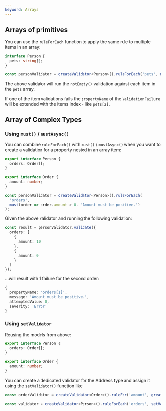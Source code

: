 ```yaml
---
keyword: Arrays
---
```


## Arrays of primitives

You can use the `ruleForEach` function to apply the same rule to multiple items in an array:

```typescript
interface Person {
  pets: string[];
}

const personValidator = createValidator<Person>().ruleForEach('pets', notEmpty());
```

The above validator will run the `notEmpty()` validation against each item in the `pets` array.

If one of the item validations fails the `propertyName` of the `ValidationFailure` will be extended with the items index - like `pets[2]`.

## Array of Complex Types

### Using `must()` / `mustAsync()`

You can combine `ruleForEach()` with `must()` / `mustAsync()` when you want to create a validation for a property nested in an array item:

```typescript
export interface Person {
  orders: Order[];
}

export interface Order {
  amount: number;
}
```

```typescript
const personValidator = createValidator<Person>().ruleForEach(
  'orders',
  must(order => order.amount > 0, 'Amount must be positive.')
);
```

Given the above validator and running the following validation:

```typescript
const result = personValidator.validate({
  orders: [
    {
      amount: 10
    },
    {
      amount: 0
    }
  ]
});
```

...will result with 1 failure for the second order:

```typescript
{
  propertyName: 'orders[1]',
  message: 'Amount must be positive.',
  attemptedValue: 0,
  severity: 'Error'
}
```

### Using `setValidator`

Reusing the models from above:

```typescript
export interface Person {
  orders: Order[];
}

export interface Order {
  amount: number;
}
```

You can create a dedicated validator for the Address type and assign it using the `setValidator()` function like:

```typescript
const orderValidator = createValidator<Order>().ruleFor('amount', greaterThan(0));

const validator = createValidator<Person>().ruleForEach('orders', setValidator(orderValidator));
```
